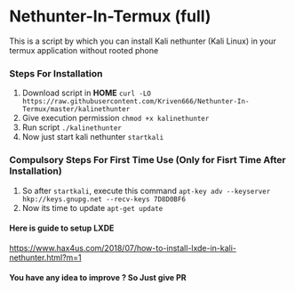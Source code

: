 # Nethunter-In-Termux (full)
This is a script by which you can install Kali nethunter (Kali Linux) in your termux application without rooted phone 
### Steps For Installation
1. Download script in **HOME** `curl -LO https://raw.githubusercontent.com/Kriven666/Nethunter-In-Termux/master/kalinethunter`
2. Give execution permission `chmod +x kalinethunter`
3. Run script `./kalinethunter`
4. Now just start kali nethunter `startkali`

### Compulsory Steps For First Time Use (Only for Fisrt Time After Installation)
1. So after `startkali`, execute this command ` apt-key adv --keyserver hkp://keys.gnupg.net --recv-keys 7D8D0BF6 `
2. Now its time to update `apt-get update `

#### Here is guide to setup LXDE 
https://www.hax4us.com/2018/07/how-to-install-lxde-in-kali-nethunter.html?m=1

#### You have any idea to improve ? So Just give PR
